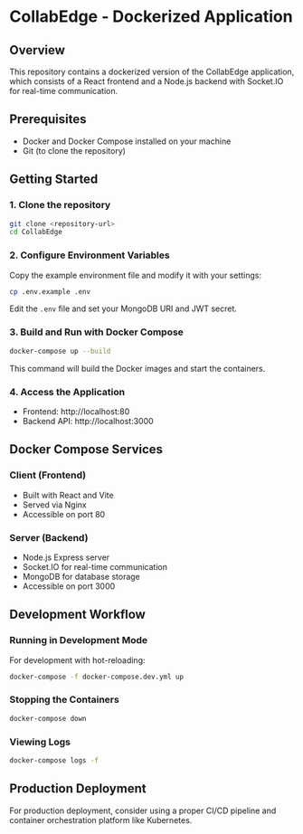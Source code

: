 # CollabEdge - Dockerized Application

## Overview
This repository contains a dockerized version of the CollabEdge application, which consists of a React frontend and a Node.js backend with Socket.IO for real-time communication.

## Prerequisites
- Docker and Docker Compose installed on your machine
- Git (to clone the repository)

## Getting Started

### 1. Clone the repository
```bash
git clone <repository-url>
cd CollabEdge
```

### 2. Configure Environment Variables
Copy the example environment file and modify it with your settings:
```bash
cp .env.example .env
```
Edit the `.env` file and set your MongoDB URI and JWT secret.

### 3. Build and Run with Docker Compose
```bash
docker-compose up --build
```
This command will build the Docker images and start the containers.

### 4. Access the Application
- Frontend: http://localhost:80
- Backend API: http://localhost:3000

## Docker Compose Services

### Client (Frontend)
- Built with React and Vite
- Served via Nginx
- Accessible on port 80

### Server (Backend)
- Node.js Express server
- Socket.IO for real-time communication
- MongoDB for database storage
- Accessible on port 3000

## Development Workflow

### Running in Development Mode
For development with hot-reloading:
```bash
docker-compose -f docker-compose.dev.yml up
```

### Stopping the Containers
```bash
docker-compose down
```

### Viewing Logs
```bash
docker-compose logs -f
```

## Production Deployment
For production deployment, consider using a proper CI/CD pipeline and container orchestration platform like Kubernetes.